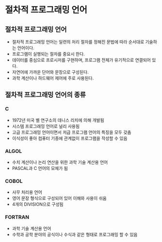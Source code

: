 # 절차적 프로그래밍 언어
## 절차적 프로그래밍 언어
* 절차적 프로그래밍 언어는 일련의 처리 절차를 정해진 문법에 따라 순서대로 기술하는 언어이다.
* 프로그램이 실행되는 절차를 중요시 한다.
* 데이터를 중심으로 프로시저를 구현하며, 프로그램 전체가 유기적으로 연결되어 있다.
* 자연어에 가까운 단어와 문장으로 구성된다.
* 과학 계산이나 하드웨어 제어에 주로 사용된다.

## 절차적 프로그래밍 언어의 종류
### C
* 1972년 미국 벨 연구소의 데니스 리치에 의해 개발됨
* 시스템 프로그래밍 언어로 널리 사용됨
* 고급 프로그래밍 언어이면서 저급 프로그램 언어의 특징을 모두 갖춤
* 이식성이 좋아 컴퓨터 기종에 관계없이 프로그램을 작성할 수 있음

### ALGOL
* 수치 계산이나 논리 연산을 위한 과학 기술 계산용 언어
* PASCAL과 C 언어의 모체가 됨

### COBOL
* 사무 처리용 언어
* 영어 문장 형식으로 구성되어 있어 이해와 사용이 쉬움
* 4개의 DIVISION으로 구성됨

### FORTRAN
* 과학 기술 계산용 언어
* 수학과 공학 분야의 공식이나 수식과 같은 형태로 프로그래밍 할 수 있음
